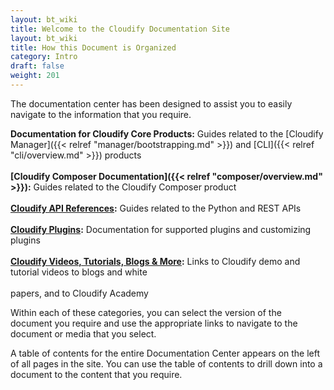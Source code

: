 ```yaml
---
layout: bt_wiki
title: Welcome to the Cloudify Documentation Site
layout: bt_wiki
title: How this Document is Organized
category: Intro
draft: false
weight: 201
---
```

The documentation center has been designed to assist you to easily navigate to the information that you require.

**Documentation for Cloudify Core Products:**		Guides related to the [Cloudify Manager]({{< relref "manager/bootstrapping.md" >}})  and  [CLI]({{< relref "cli/overview.md" >}}) products<br><br>
**[Cloudify Composer Documentation]({{< relref "composer/overview.md" >}}):**				Guides related to the Cloudify Composer product<br><br>
**[Cloudify API References](http://docs.getcloudify.org/api/):**						Guides related to the Python and REST APIs<br><br>
**[Cloudify Plugins](http://cloudify-plugins-common.readthedocs.io/en/3.3/):**								Documentation for supported plugins and customizing plugins<br><br>
**[Cloudify Videos, Tutorials, Blogs & More](http://getcloudify.org/cloudifysourcetv.html):**		Links to Cloudify demo and tutorial videos to blogs and white<br><br>													papers, and to Cloudify Academy

Within each of these categories, you can select the version of the document you require and use the appropriate links to navigate to the document or media that you select.

A table of contents for the entire Documentation Center appears on the left of all pages in the site. You can use the table of contents to drill down into a document to the content that you require.

